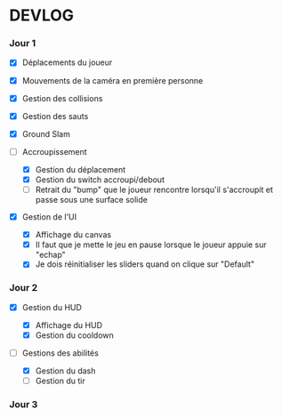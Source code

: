 ﻿# DEVLOG

### Jour 1

- [x] Déplacements du joueur
- [x] Mouvements de la caméra en première personne
- [x] Gestion des collisions
- [x] Gestion des sauts
- [x] Ground Slam 
- [ ] Accroupissement

    - [x] Gestion du déplacement
    - [x] Gestion du switch accroupi/debout
    - [ ] Retrait du "bump" que le joueur rencontre lorsqu'il s'accroupit et passe sous une surface solide

- [x] Gestion de l'UI

    - [x] Affichage du canvas
    - [x] Il faut que je mette le jeu en pause lorsque le joueur appuie sur "echap"
    - [x] Je dois réinitialiser les sliders quand on clique sur "Default"
  
### Jour 2

- [x] Gestion du HUD
   
    - [x] Affichage du HUD
    - [x] Gestion du cooldown

- [ ] Gestions des abilités
    
    - [x] Gestion du dash
    - [ ] Gestion du tir

### Jour 3


